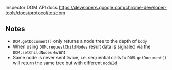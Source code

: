 Inspector DOM API docs https://developers.google.com/chrome-developer-tools/docs/protocol/tot/dom

Notes
----

* ``DOM.getDocument()`` only returns a node tree to the depth of ``body``
* When using ``DOM.requestChildNodes`` result data is signaled via the ``DOM.setChildNodes`` event
* Same node is never sent twice, i.e. sequential calls to ``DOM.getDocument()`` will return the same tree but with different ``nodeId``
